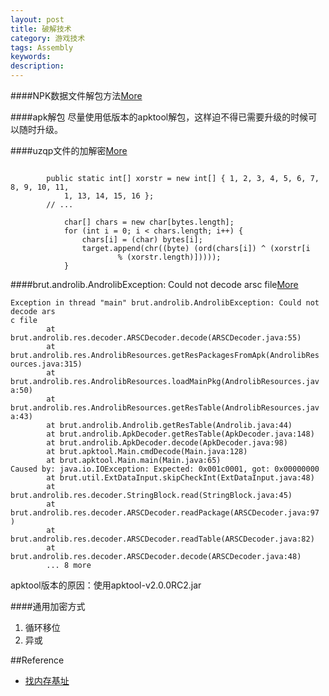 ```yaml
---
layout: post
title: 破解技术
category: 游戏技术
tags: Assembly
keywords: 
description: 
---
```




####NPK数据文件解包方法[More](http://blog.csdn.net/lady911/article/details/24375017)

####apk解包
尽量使用低版本的apktool解包，这样迫不得已需要升级的时候可以随时升级。

####uzqp文件的加解密[More](http://www.cnblogs.com/xirtam/p/4371335.html)


```
    	
    	public static int[] xorstr = new int[] { 1, 2, 3, 4, 5, 6, 7, 8, 9, 10, 11,
            1, 13, 14, 15, 16 };
        // ...

            char[] chars = new char[bytes.length];
            for (int i = 0; i < chars.length; i++) {
                chars[i] = (char) bytes[i];
                target.append(chr((byte) (ord(chars[i]) ^ (xorstr[i
                        % (xorstr.length)]))));
            }
```

####brut.androlib.AndrolibException: Could not decode arsc file[More](http://bbs.pediy.com/showthread.php?p=1332397)
```
Exception in thread "main" brut.androlib.AndrolibException: Could not decode ars
c file
        at brut.androlib.res.decoder.ARSCDecoder.decode(ARSCDecoder.java:55)
        at brut.androlib.res.AndrolibResources.getResPackagesFromApk(AndrolibRes
ources.java:315)
        at brut.androlib.res.AndrolibResources.loadMainPkg(AndrolibResources.jav
a:50)
        at brut.androlib.res.AndrolibResources.getResTable(AndrolibResources.jav
a:43)
        at brut.androlib.Androlib.getResTable(Androlib.java:44)
        at brut.androlib.ApkDecoder.getResTable(ApkDecoder.java:148)
        at brut.androlib.ApkDecoder.decode(ApkDecoder.java:98)
        at brut.apktool.Main.cmdDecode(Main.java:128)
        at brut.apktool.Main.main(Main.java:65)
Caused by: java.io.IOException: Expected: 0x001c0001, got: 0x00000000
        at brut.util.ExtDataInput.skipCheckInt(ExtDataInput.java:48)
        at brut.androlib.res.decoder.StringBlock.read(StringBlock.java:45)
        at brut.androlib.res.decoder.ARSCDecoder.readPackage(ARSCDecoder.java:97
)
        at brut.androlib.res.decoder.ARSCDecoder.readTable(ARSCDecoder.java:82)
        at brut.androlib.res.decoder.ARSCDecoder.decode(ARSCDecoder.java:48)
        ... 8 more
```
apktool版本的原因：使用apktool-v2.0.0RC2.jar

####通用加密方式

1. 循环移位
2. 异或

##Reference

* [找内存基址](http://www.vrbrothers.com/cn/qmacro/qkbase/Home/Detail/f7eabb26-3cdc-415c-ab16-65f03ccb3b11)